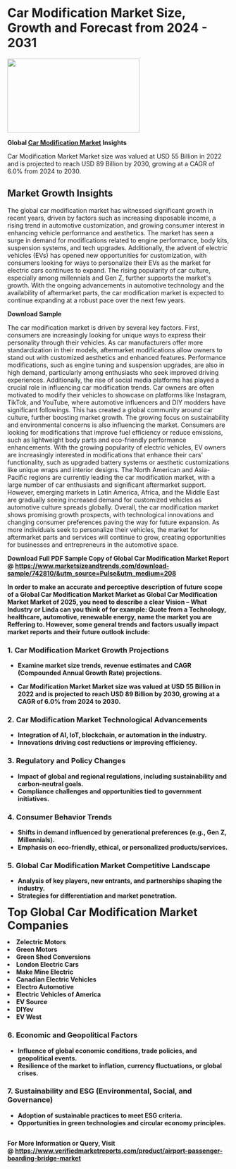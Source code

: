 <H1>Car Modification Market Size, Growth and Forecast from 2024 - 2031</H1><img class="aligncenter size-medium wp-image-584254" src="https://thirdeyenews.in/wp-content/uploads/2024/09/Global-Market-Research-300x168.jpeg" alt="" width="300" height="168" /><p><strong>Global&nbsp;<a href="https://www.marketsizeandtrends.com/download-sample/742810/&amp;utm_source=Pulse&amp;utm_medium=208">Car Modification Market</a> Insights</strong></p><p>Car Modification Market Market size was valued at USD 55 Billion in 2022 and is projected to reach USD 89 Billion by 2030, growing at a CAGR of 6.0% from 2024 to 2030.</p><p><h2>Market Growth Insights</h2> <p>The global car modification market has witnessed significant growth in recent years, driven by factors such as increasing disposable income, a rising trend in automotive customization, and growing consumer interest in enhancing vehicle performance and aesthetics. The market has seen a surge in demand for modifications related to engine performance, body kits, suspension systems, and tech upgrades. Additionally, the advent of electric vehicles (EVs) has opened new opportunities for customization, with consumers looking for ways to personalize their EVs as the market for electric cars continues to expand. The rising popularity of car culture, especially among millennials and Gen Z, further supports the market's growth. With the ongoing advancements in automotive technology and the availability of aftermarket parts, the car modification market is expected to continue expanding at a robust pace over the next few years.</p> <p><strong>Download Sample</strong></p> <p>The car modification market is driven by several key factors. First, consumers are increasingly looking for unique ways to express their personality through their vehicles. As car manufacturers offer more standardization in their models, aftermarket modifications allow owners to stand out with customized aesthetics and enhanced features. Performance modifications, such as engine tuning and suspension upgrades, are also in high demand, particularly among enthusiasts who seek improved driving experiences. Additionally, the rise of social media platforms has played a crucial role in influencing car modification trends. Car owners are often motivated to modify their vehicles to showcase on platforms like Instagram, TikTok, and YouTube, where automotive influencers and DIY modders have significant followings. This has created a global community around car culture, further boosting market growth. The growing focus on sustainability and environmental concerns is also influencing the market. Consumers are looking for modifications that improve fuel efficiency or reduce emissions, such as lightweight body parts and eco-friendly performance enhancements. With the growing popularity of electric vehicles, EV owners are increasingly interested in modifications that enhance their cars' functionality, such as upgraded battery systems or aesthetic customizations like unique wraps and interior designs. The North American and Asia-Pacific regions are currently leading the car modification market, with a large number of car enthusiasts and significant aftermarket support. However, emerging markets in Latin America, Africa, and the Middle East are gradually seeing increased demand for customized vehicles as automotive culture spreads globally. Overall, the car modification market shows promising growth prospects, with technological innovations and changing consumer preferences paving the way for future expansion. As more individuals seek to personalize their vehicles, the market for aftermarket parts and services will continue to grow, creating opportunities for businesses and entrepreneurs in the automotive space.</p> <p><strong></p><p><span class=""><strong>Download Full PDF Sample Copy of Global Car Modification Market Report</strong> @ <a href="https://www.marketsizeandtrends.com/download-sample/742810/&amp;utm_source=Pulse&amp;utm_medium=208" target="_blank">https://www.marketsizeandtrends.com/download-sample/742810/&amp;utm_source=Pulse&amp;utm_medium=208</a></span></p><p>In order to make an accurate and perceptive description of future scope of a Global&nbsp;Car Modification Market Market as Global&nbsp;Car Modification Market Market of 2025, you need to describe a clear Vision &ndash; What Industry or Linda can you think of for example: Quote from a Technology, healthcare, automotive, renewable energy, name the market you are Reffering to. However, some general trends and factors usually impact market reports and their future outlook include:</p><h3>1.&nbsp;<strong>Car Modification Market Growth Projections</strong></h3><ul><li>Examine market size trends, revenue estimates and CAGR (Compounded Annual Growth Rate) projections.</li><li><p>Car Modification Market Market size was valued at USD 55 Billion in 2022 and is projected to reach USD 89 Billion by 2030, growing at a CAGR of 6.0% from 2024 to 2030.</p></li></ul><h3>2.&nbsp;<strong>Car Modification Market Technological Advancements</strong></h3><ul><li>Integration of AI, IoT, blockchain, or automation in the industry.</li><li>Innovations driving cost reductions or improving efficiency.</li></ul><h3>3.&nbsp;<strong>Regulatory and Policy Changes</strong></h3><ul><li>Impact of global and regional regulations, including sustainability and carbon-neutral goals.</li><li>Compliance challenges and opportunities tied to government initiatives.</li></ul><h3>4.&nbsp;<strong>Consumer Behavior Trends</strong></h3><ul><li>Shifts in demand influenced by generational preferences (e.g., Gen Z, Millennials).</li><li>Emphasis on eco-friendly, ethical, or personalized products/services.</li></ul><h3>5.&nbsp;<strong>Global Car Modification Market Competitive Landscape</strong></h3><ul><li>Analysis of key players, new entrants, and partnerships shaping the industry.</li><li>Strategies for differentiation and market penetration.</li></ul><p data-pm-slice="1 1 []"><span style="color: inherit; font-family: inherit; font-size: 25px;">Top Global Car Modification Market Companies</span></p><div class="" data-test-id=""><p><li>Zelectric Motors</li><li> Green Motors</li><li> Green Shed Conversions</li><li> London Electric Cars</li><li> Make Mine Electric</li><li> Canadian Electric Vehicles</li><li> Electro Automotive</li><li> Electric Vehicles of America</li><li> EV Source</li><li> DIYev</li><li> EV West</li></p></div><h3>6.&nbsp;<strong>Economic and Geopolitical Factors</strong></h3><ul><li>Influence of global economic conditions, trade policies, and geopolitical events.</li><li>Resilience of the market to inflation, currency fluctuations, or global crises.</li></ul><h3>7.&nbsp;<strong>Sustainability and ESG (Environmental, Social, and Governance)</strong></h3><ul><li>Adoption of sustainable practices to meet ESG criteria.</li><li>Opportunities in green technologies and circular economy principles.</li></ul><h2><strong style="font-size: 14px;">For More Information or Query, Visit @&nbsp;</strong><a style="background-color: #ffffff; font-size: 14px;" href="https://www.marketsizeandtrends.com/report/car-modification-market/" target="_blank">https://www.verifiedmarketreports.com/product/airport-passenger-boarding-bridge-market</a></h2>
